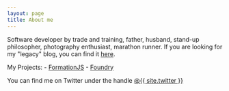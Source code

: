 ```yaml
---
layout: page
title: About me
---
```


Software developer by trade and training, father, husband, stand-up philosopher, photography enthusiast, marathon runner. If you are looking for my "legacy" blog, you can find it [here](http://rubenoz.blogspot.com).

My Projects:
	- [FormationJS](https://rdodev.github.io/FormationJS)
	- [Foundry](https://heat.foundry.rocks)

You can find me on Twitter under the handle <a href="https://twitter.com/{{ site.twitter }}">@{{ site.twitter }}</a>
